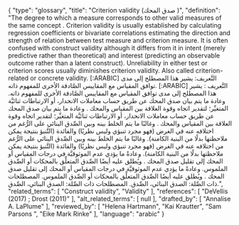 {
    "type": "glossary",
    "title": "Criterion validity (صدق المحك )",
    "definition": "The degree to which a measure corresponds to other valid measures of the same concept . Criterion validity is usually established by calculating regression coefficients or bivariate correlations estimating the direction and strength of relation between test measure and criterion measure. It is often confused with construct validity although it differs from it in intent (merely predictive rather than theoretical) and interest (predicting an observable outcome rather than a latent construct). Unreliability in either test or criterion scores usually diminishes criterion validity. Also called criterion-related or concrete validity. [:ARABIC] التَّعريف: يشير هذا المصطلح إلى مدى توافق المقياس مع المقاييس الصَّادقة الأخرى للمفهوم ذاته. [:ARABIC] التَّعريف : يشير هذا المصطلح إلى مدى توافق المقياس مع المقاييس الصَّادقة الأخرى للمفهوم ذاته. وعادة ما يتم بيان صدق المحك عن طريق حساب معاملات الانحدار، أو الارتباطات ثنائيَّة المتغيِّر؛ لتقدير اتجاه وقوة العلاقة بين المقياس والمحك . وعادة ما يتم بيان صدق المحك عن طريق حساب معاملات الانحدار، أو الارتباطات ثنائيَّة المتغيِّر؛ لتقدير اتجاه وقوة العلاقة بين المقياس والمحك . وغالبًا ما يتم الخلط بينه وبين الصِّدق البنائي على الرُّغم من اختلافه عنه في الغرض (فهو مجرد تنبؤي وليس نظريًا) والفائدة (التَّنبؤ بنتيجة يمكن ملاحظتها بدلًا من البنية الكامنة). وغالبًا ما يتم الخلط بينه وبين الصِّدق البنائي على الرُّغم من اختلافه عنه في الغرض (فهو مجرد تنبؤي وليس نظريًا) والفائدة (التَّنبؤ بنتيجة يمكن ملاحظتها بدلًا من البنية الكامنة). وعادةً ما يؤدي عدم الموثوقيَّة في درجات المقياس أو المحك إلى تقليل صدق المحك . ويُطلق عليه أيضًا الصِّدق المتعلِّق بالمحكات أو الصِّدق الملموس. وعادةً ما يؤدي عدم الموثوقيَّة في درجات المقياس أو المحك إلى تقليل صدق المحك . ويُطلق عليه أيضًا الصِّدق المتعلِّق بالمحكات أو الصِّدق الملموس. المصطلحات ذات الصِّلة: الصدق البنائي، الصِّدق. المصطلحات ذات الصِّلة: الصدق البنائي، الصِّدق.",
    "related_terms": [
        "Construct validity",
        "Validity"
    ],
    "references": [
        "DeVellis (2017) ; Drost (2011)"
    ],
    "alt_related_terms": [
        null
    ],
    "drafted_by": [
        "Annalise A. LaPlume"
    ],
    "reviewed_by": [
        "Helena Hartmann",
        "Kai Krautter",
        "Sam Parsons ",
        "Eike Mark Rinke"
    ],
    "language": "arabic"
}